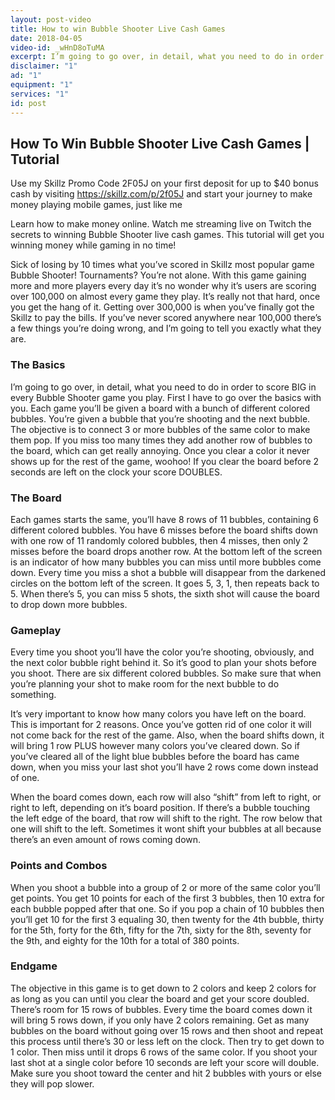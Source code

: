 ```yaml
---
layout: post-video
title: How to win Bubble Shooter Live Cash Games
date: 2018-04-05
video-id: _wHnD8oTuMA
excerpt: I’m going to go over, in detail, what you need to do in order to score BIG in every Bubble Shooter game you play. First I have to go over the basics with you. 
disclaimer: "1"
ad: "1"
equipment: "1"
services: "1"
id: post
---
```


## How To Win Bubble Shooter Live Cash Games | Tutorial

Use my Skillz Promo Code 2F05J on your first deposit for up to $40 bonus cash by visiting https://skillz.com/p/2f05J and start your journey to make money playing mobile games, just like me

Learn how to make money online. Watch me streaming live on Twitch the secrets to winning Bubble Shooter live cash games. This tutorial will get you winning money while gaming in no time!

Sick of losing by 10 times what you’ve scored in Skillz most popular game Bubble Shooter! Tournaments? You’re not alone. With this game gaining more and more players every day it’s no wonder why it’s users are scoring over 100,000 on almost every game they play. It’s really not that hard, once you get the hang of it. Getting over 300,000 is when you’ve finally got the Skillz to pay the bills. If you’ve never scored anywhere near 100,000 there’s a few things you’re doing wrong, and I’m going to tell you exactly what they are.

### The Basics

I’m going to go over, in detail, what you need to do in order to score BIG in every Bubble Shooter game you play. First I have to go over the basics with you. Each game you’ll be given a board with a bunch of different colored bubbles. You’re given a bubble that you’re shooting and the next bubble. The objective is to connect 3 or more bubbles of the same color to make them pop. If you miss too many times they add another row of bubbles to the board, which can get really annoying. Once you clear a color it never shows up for the rest of the game, woohoo! If you clear the board before 2 seconds are left on the clock your score DOUBLES.

### The Board

Each games starts the same, you’ll have 8 rows of 11 bubbles, containing 6 different colored bubbles. You have 6 misses before the board shifts down with one row of 11 randomly colored bubbles, then 4 misses, then only 2 misses before the board drops another row. At the bottom left of the screen is an indicator of how many bubbles you can miss until more bubbles come down. Every time you miss a shot a bubble will disappear from the darkened circles on the bottom left of the screen. It goes 5, 3, 1, then repeats back to 5. When there’s 5, you can miss 5 shots, the sixth shot will cause the board to drop down more bubbles.

### Gameplay

Every time you shoot you’ll have the color you’re shooting, obviously, and the next color bubble right behind it. So it’s good to plan your shots before you shoot. There are six different colored bubbles. So make sure that when you’re planning your shot to make room for the next bubble to do something.

It’s very important to know how many colors you have left on the board. This is important for 2 reasons. Once you’ve gotten rid of one color it will not come back for the rest of the game. Also, when the board shifts down, it will bring 1 row PLUS however many colors you’ve cleared down. So if you’ve cleared all of the light blue bubbles before the board has came down, when you miss your last shot you’ll have 2 rows come down instead of one.

When the board comes down, each row will also “shift” from left to right, or right to left, depending on it’s board position. If there’s a bubble touching the left edge of the board, that row will shift to the right. The row below that one will shift to the left. Sometimes it wont shift your bubbles at all because there’s an even amount of rows coming down.

### Points and Combos

When you shoot a bubble into a group of 2 or more of the same color you’ll get points. You get 10 points for each of the first 3 bubbles, then 10 extra for each bubble popped after that one. So if you pop a chain of 10 bubbles then you’ll get 10 for the first 3 equaling 30, then twenty for the 4th bubble, thirty for the 5th, forty for the 6th, fifty for the 7th, sixty for the 8th, seventy for the 9th, and eighty for the 10th for a total of 380 points.

### Endgame

The objective in this game is to get down to 2 colors and keep 2 colors for as long as you can until you clear the board and get your score doubled. There’s room for 15 rows of bubbles. Every time the board comes down it will bring 5 rows down, if you only have 2 colors remaining. Get as many bubbles on the board without going over 15 rows and then shoot and repeat this process until there’s 30 or less left on the clock. Then try to get down to 1 color. Then miss until it drops 6 rows of the same color. If you shoot your last shot at a single color before 10 seconds are left your score will double. Make sure you shoot toward the center and hit 2 bubbles with yours or else they will pop slower.